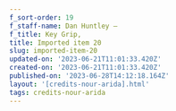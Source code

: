 ```yaml
---
f_sort-order: 19
f_staff-name: Dan Huntley –
f_title: Key Grip,
title: Imported item 20
slug: imported-item-20
updated-on: '2023-06-21T11:01:33.420Z'
created-on: '2023-06-21T11:01:33.420Z'
published-on: '2023-06-28T14:12:18.164Z'
layout: '[credits-nour-arida].html'
tags: credits-nour-arida
---
```



